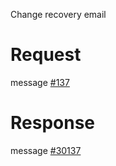 Change recovery email

# Request
message [#137](../../../proto/README.md#action_137)

# Response
message [#30137](../../../proto/README.md#action_30137)

